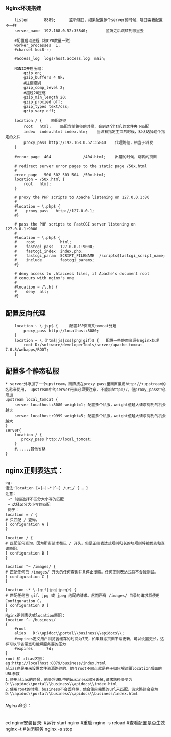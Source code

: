 ### Nginx环境搭建
		listen       8889;		监听端口，如果配置多个server的时候，端口需要配置不一样
        server_name  192.168.0.52:35840;		监听之后跳转到哪里去

		#配置启动进程（和CPU数量一致）
        worker_processes  1;
        #charset koi8-r;

        #access_log  logs/host.access.log  main;

        NGNIX开启压缩：
        	gzip on;
        	gzip_buffers 4 8k;
            #压缩级别
        	gzip_comp_level 2;
            #超过20压缩
        	gzip_min_length 20;
        	gzip_proxied off;
        	gzip_types text/css;
        	gzip_vary off;

        location / {	匹配路径
            root   html;	匹配当前路径的时候，会到这个html的文件夹下匹配
            index  index.html index.htm;	当没有指定主页的时候，默认选择这个指定的文件
            proxy_pass http://192.168.0.52:35840	代理路径，相当于转发
        }

        #error_page  404              /404.html;	出错的时候，跳转的页面

        # redirect server error pages to the static page /50x.html
        #
        error_page   500 502 503 504  /50x.html;
        location = /50x.html {
            root   html;
        }

        # proxy the PHP scripts to Apache listening on 127.0.0.1:80
        #
        #location ~ \.php$ {
        #    proxy_pass   http://127.0.0.1;
        #}

        # pass the PHP scripts to FastCGI server listening on 127.0.0.1:9000
        #
        #location ~ \.php$ {
        #    root           html;
        #    fastcgi_pass   127.0.0.1:9000;
        #    fastcgi_index  index.php;
        #    fastcgi_param  SCRIPT_FILENAME  /scripts$fastcgi_script_name;
        #    include        fastcgi_params;
        #}

        # deny access to .htaccess files, if Apache's document root
        # concurs with nginx's one
        #
        #location ~ /\.ht {
        #    deny  all;
        #}
## 配置反向代理
        location ~ \.jsp$ {  	配置JSP页面又tomcat处理
        	proxy_pass http://localhost:8080;
		}
		location ~ \.(html|js|css|png|gif)$ {  	配置一些静态资源有nginx处理
    		root D:/software/developerTools/server/apache-tomcat-7.0.8/webapps/ROOT;
		}
## 配置多个静态私服
	* server外添加了一个upstream，而直接在proxy_pass里面直接用http://+upstream的名称来使用， upstream中的server元素必须要注意，不能加http://，但proxy_pass中必须加
	upstream local_tomcat {
    	server localhost:8080 weight=1;	配置多个私服，weight值越大请求得到的机会越大
    	server localhost:9999 weight=5;	配置多个私服，weight值越大请求得到的机会越大
	}
	server{
        location / {
           proxy_pass http://local_tomcat;
        }
        #......其他省略
	}
## nginx正则表达式：
    eg:
    语法:location [=|~|~*|^~] /uri/ { … }
    注意：
     ~* 前缀选择不区分大小写的匹配
     ~ 选择区分大小写的匹配
     例子：
	location = / {
	# 只匹配 / 查询。
	[ configuration A ]
	}

	location / {
	# 匹配任何查询，因为所有请求都已 / 开头。但是正则表达式规则和长的块规则将被优先和查询匹配。
	[ configuration B ]
	}

	location ^~ /images/ {
	# 匹配任何已 /images/ 开头的任何查询并且停止搜索。任何正则表达式将不会被测试。
	[ configuration C ]
	}

	location ~* \.(gif|jpg|jpeg)$ {
	# 匹配任何已 gif、jpg 或 jpeg 结尾的请求。然而所有 /images/ 目录的请求将使用 Configuration C。
	[ configuration D ]
	}
    Nginx正则表达式location匹配：
    location ^~ /business/
	{
    	#root
		alias	D:\\apidoc\\portal\\business\\apidocs\\;
		#expires定义用户浏览器缓存的时间为7天，如果静态页面不常更新，可以设置更长，这样可以节省带宽和缓解服务器的压力
		#expires      7d;
	}
    root 和 alias区别：
    eg:http://localhost:8079/business/index.html
    alias也是用来设置文件资源路径的，他与root不同点就是在于如何解读跟location后面的URL参数
    1.使用alias的时候，他会将URL中的business部分丢掉,请求路径会变为D:\\apidoc\\portal\\business\\apidocs\\index.html
    2.使用root的时候，business不会丢弃掉，他会使用完整的url来匹配，请求路径会变为D:\\apidoc\\portal\\business\\apidocs\\business/index.html

###### Nginx命令：
cd nginx安装目录:
	#运行 		 start nginx
	#重启 		 nginx -s reload
	#查看配置是否生效	nginx -t
    #关闭服务	  nginx -s stop
